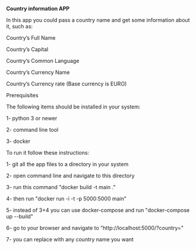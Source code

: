 **Country  information APP**

In this app you could pass a country name and get some information about it, such as:

Country’s Full Name

Country’s Capital

Country’s Common Language

Country’s Currency Name

Country’s Currency rate (Base currency is EURO)

Prerequisites

The following items should be installed in your system:

1- python 3 or newer

2- command line tool

3- docker

To run it follow these instructions:

1- git all the app files to a directory in your system

2- open command line and navigate to this directory

3- run this command "docker build -t main ."

4- then run "docker run -i -t -p 5000:5000 main"

5- instead of 3+4 you can use docker-compose and run "docker-compose up --build"

6- go to your browser and navigate to "http://localhost:5000/?country=<a country name>"
  
7- you can replace <a country name> with any country name you want




  
